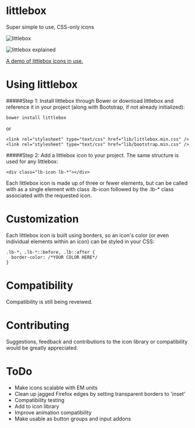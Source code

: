 # littlebox
Super simple to use, CSS-only icons

![littlebox](http://littlebox.cabmaddux.com/lib/lblogoPNG.png "littlebox logo")

![littlebox explained](http://littlebox.cabmaddux.com/lib/lbexplained.png "littlebox explained")

[A demo of littlebox icons in use.](http://littlebox.cabmaddux.com "littlebox")

# Using littlebox

#####Step 1: Install littlebox through Bower or download littlebox and reference it in your project (along with Bootstrap, if not already initialized):
```
bower install littlebox
```
or

```
<link rel="stylesheet" type="text/css" href="lib/littlebox.min.css" />
<link rel="stylesheet" type="text/css" href="lib/bootstrap.min.css" />
```

#####Step 2: Add a littlebox icon to your project. The same structure is used for any littlebox:
```
<div class="lb-icon lb-*"></div>
```

Each littlebox icon is made up of three or fewer elements, but can be called with as a single element with class .lb-icon followed by the .lb-* class associated with the requested icon.

# Customization
Each littlebox icon is built using borders, so an icon's color (or even individual elements within an icon) can be styled in your CSS:

```
.lb-*, .lb-*::before, .lb::after {
  border-color: /*YOUR COLOR HERE*/
}
```

# Compatibility
Compatibility is still being reveiwed. 

# Contributing
Suggestions, feedback and contributions to the icon library or compatibility would be greatly appreciated.

# ToDo
* Make icons scalable with EM units
* Clean up jagged Firefox edges by setting transparent borders to 'inset'
* Compatibility testing
* Add to icon library
* Improve animation compatibility
* Make usable as button groups and input addons


